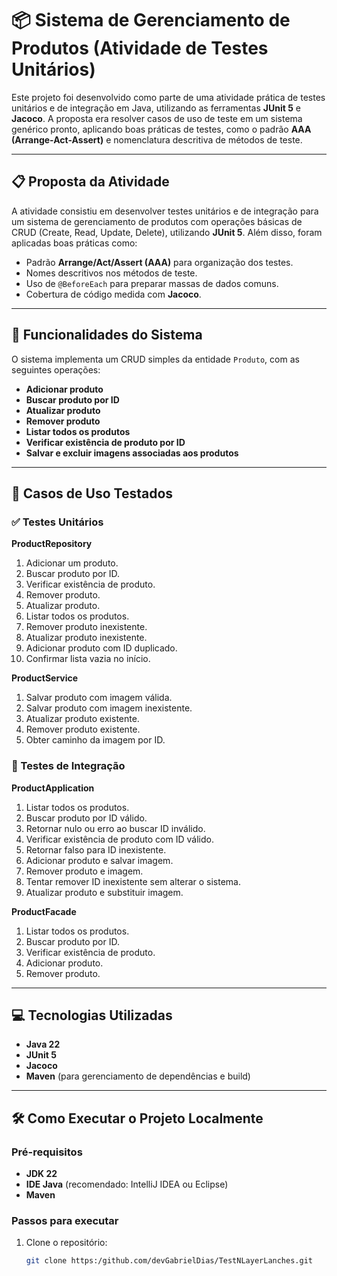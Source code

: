 # 📦 Sistema de Gerenciamento de Produtos (Atividade de Testes Unitários)

Este projeto foi desenvolvido como parte de uma atividade prática de testes unitários e de integração em Java, utilizando as ferramentas **JUnit 5** e **Jacoco**. A proposta era resolver casos de uso de teste em um sistema genérico pronto, aplicando boas práticas de testes, como o padrão **AAA (Arrange-Act-Assert)** e nomenclatura descritiva de métodos de teste.

---

## 📋 Proposta da Atividade

A atividade consistiu em desenvolver testes unitários e de integração para um sistema de gerenciamento de produtos com operações básicas de CRUD (Create, Read, Update, Delete), utilizando **JUnit 5**. Além disso, foram aplicadas boas práticas como:

- Padrão **Arrange/Act/Assert (AAA)** para organização dos testes.
- Nomes descritivos nos métodos de teste.
- Uso de `@BeforeEach` para preparar massas de dados comuns.
- Cobertura de código medida com **Jacoco**.

---

## 📑 Funcionalidades do Sistema

O sistema implementa um CRUD simples da entidade `Produto`, com as seguintes operações:

- **Adicionar produto**
- **Buscar produto por ID**
- **Atualizar produto**
- **Remover produto**
- **Listar todos os produtos**
- **Verificar existência de produto por ID**
- **Salvar e excluir imagens associadas aos produtos**

---

## 🧪 Casos de Uso Testados

### ✅ Testes Unitários

**ProductRepository**

1. Adicionar um produto.
2. Buscar produto por ID.
3. Verificar existência de produto.
4. Remover produto.
5. Atualizar produto.
6. Listar todos os produtos.
7. Remover produto inexistente.
8. Atualizar produto inexistente.
9. Adicionar produto com ID duplicado.
10. Confirmar lista vazia no início.

**ProductService**

1. Salvar produto com imagem válida.
2. Salvar produto com imagem inexistente.
3. Atualizar produto existente.
4. Remover produto existente.
5. Obter caminho da imagem por ID.

### 🔄 Testes de Integração

**ProductApplication**

1. Listar todos os produtos.
2. Buscar produto por ID válido.
3. Retornar nulo ou erro ao buscar ID inválido.
4. Verificar existência de produto com ID válido.
5. Retornar falso para ID inexistente.
6. Adicionar produto e salvar imagem.
7. Remover produto e imagem.
8. Tentar remover ID inexistente sem alterar o sistema.
9. Atualizar produto e substituir imagem.

**ProductFacade**

1. Listar todos os produtos.
2. Buscar produto por ID.
3. Verificar existência de produto.
4. Adicionar produto.
5. Remover produto.

---

## 💻 Tecnologias Utilizadas

- **Java 22**
- **JUnit 5**
- **Jacoco**
- **Maven** (para gerenciamento de dependências e build)

---

## 🛠️ Como Executar o Projeto Localmente

### Pré-requisitos

- **JDK 22**
- **IDE Java** (recomendado: IntelliJ IDEA ou Eclipse)
- **Maven**

### Passos para executar

1. Clone o repositório:
   ```bash
   git clone https:/github.com/devGabrielDias/TestNLayerLanches.git

